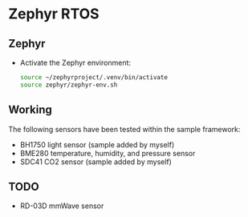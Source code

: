 # Zephyr RTOS

## Zephyr

- Activate the Zephyr environment:

  ```bash
  source ~/zephyrproject/.venv/bin/activate
  source zephyr/zephyr-env.sh
  ```

## Working

The following sensors have been tested within the sample framework:

- BH1750 light sensor (sample added by myself)
- BME280 temperature, humidity, and pressure sensor
- SDC41 CO2 sensor (sample added by myself)

## TODO

- RD-03D mmWave sensor 
